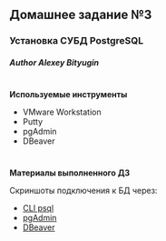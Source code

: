 ## Домашнее задание №3
### Установка СУБД PostgreSQL
##### Author **Alexey Bityugin**
#
**Используемые инструменты**
- VMware Workstation 
- Putty
- pgAdmin 
- DBeaver
#
**Материалы выполненного ДЗ**

Скриншоты подключения к БД через:
- [CLI psql](https://github.com/bitman4/DB/tree/master/hw3/psql_layout.png)
- [pgAdmin](https://github.com/bitman4/DB/tree/master/hw3/pgAdmin_scr.png)
- [DBeaver](https://github.com/bitman4/DB/tree/master/hw3/DBeaver_scr.png)